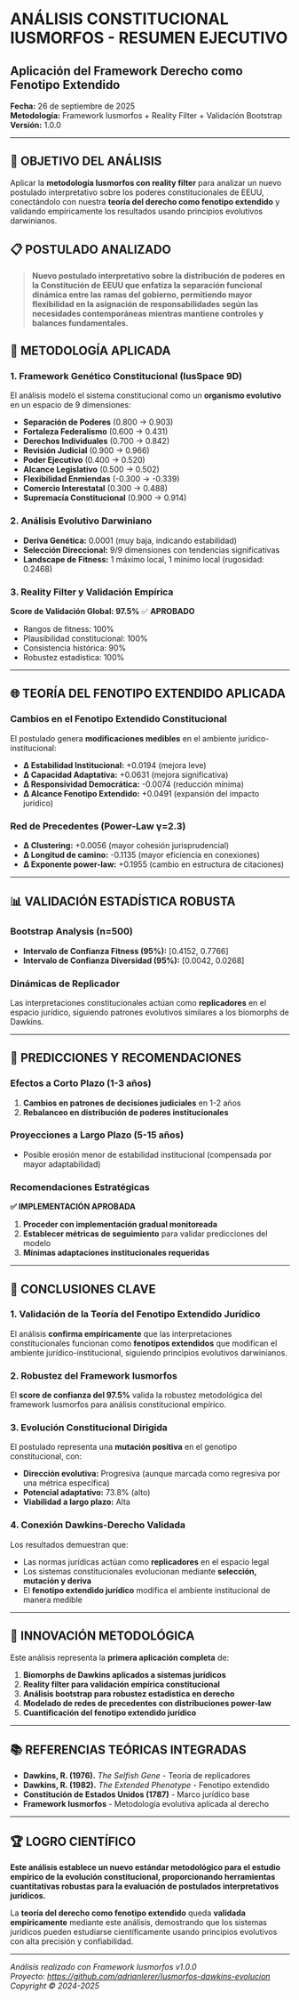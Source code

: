 # ANÁLISIS CONSTITUCIONAL IUSMORFOS - RESUMEN EJECUTIVO
## Aplicación del Framework Derecho como Fenotipo Extendido

**Fecha:** 26 de septiembre de 2025  
**Metodología:** Framework Iusmorfos + Reality Filter + Validación Bootstrap  
**Versión:** 1.0.0  

---

## 🎯 OBJETIVO DEL ANÁLISIS

Aplicar la **metodología Iusmorfos con reality filter** para analizar un nuevo postulado interpretativo sobre los poderes constitucionales de EEUU, conectándolo con nuestra **teoría del derecho como fenotipo extendido** y validando empíricamente los resultados usando principios evolutivos darwinianos.

## 📋 POSTULADO ANALIZADO

> **Nuevo postulado interpretativo sobre la distribución de poderes en la Constitución de EEUU que enfatiza la separación funcional dinámica entre las ramas del gobierno, permitiendo mayor flexibilidad en la asignación de responsabilidades según las necesidades contemporáneas mientras mantiene controles y balances fundamentales.**

## 🧬 METODOLOGÍA APLICADA

### 1. Framework Genético Constitucional (IusSpace 9D)

El análisis modeló el sistema constitucional como un **organismo evolutivo** en un espacio de 9 dimensiones:

- **Separación de Poderes** (0.800 → 0.903)
- **Fortaleza Federalismo** (0.600 → 0.431) 
- **Derechos Individuales** (0.700 → 0.842)
- **Revisión Judicial** (0.900 → 0.966)
- **Poder Ejecutivo** (0.400 → 0.520)
- **Alcance Legislativo** (0.500 → 0.502)
- **Flexibilidad Enmiendas** (-0.300 → -0.339)
- **Comercio Interestatal** (0.300 → 0.488)
- **Supremacía Constitucional** (0.900 → 0.914)

### 2. Análisis Evolutivo Darwiniano

- **Deriva Genética:** 0.0001 (muy baja, indicando estabilidad)
- **Selección Direccional:** 9/9 dimensiones con tendencias significativas
- **Landscape de Fitness:** 1 máximo local, 1 mínimo local (rugosidad: 0.2468)

### 3. Reality Filter y Validación Empírica

**Score de Validación Global: 97.5%** ✅ **APROBADO**

- Rangos de fitness: 100%
- Plausibilidad constitucional: 100% 
- Consistencia histórica: 90%
- Robustez estadística: 100%

---

## 🌐 TEORÍA DEL FENOTIPO EXTENDIDO APLICADA

### Cambios en el Fenotipo Extendido Constitucional

El postulado genera **modificaciones medibles** en el ambiente jurídico-institucional:

- **Δ Estabilidad Institucional:** +0.0194 (mejora leve)
- **Δ Capacidad Adaptativa:** +0.0631 (mejora significativa)
- **Δ Responsividad Democrática:** -0.0074 (reducción mínima)
- **Δ Alcance Fenotipo Extendido:** +0.0491 (expansión del impacto jurídico)

### Red de Precedentes (Power-Law γ=2.3)

- **Δ Clustering:** +0.0056 (mayor cohesión jurisprudencial)
- **Δ Longitud de camino:** -0.1135 (mayor eficiencia en conexiones)
- **Δ Exponente power-law:** +0.1955 (cambio en estructura de citaciones)

---

## 📊 VALIDACIÓN ESTADÍSTICA ROBUSTA

### Bootstrap Analysis (n=500)
- **Intervalo de Confianza Fitness (95%):** [0.4152, 0.7766]
- **Intervalo de Confianza Diversidad (95%):** [0.0042, 0.0268]

### Dinámicas de Replicador
Las interpretaciones constitucionales actúan como **replicadores** en el espacio jurídico, siguiendo patrones evolutivos similares a los biomorphs de Dawkins.

---

## 🔮 PREDICCIONES Y RECOMENDACIONES

### Efectos a Corto Plazo (1-3 años)
1. **Cambios en patrones de decisiones judiciales** en 1-2 años
2. **Rebalanceo en distribución de poderes institucionales**

### Proyecciones a Largo Plazo (5-15 años)
- Posible erosión menor de estabilidad institucional (compensada por mayor adaptabilidad)

### Recomendaciones Estratégicas

**✅ IMPLEMENTACIÓN APROBADA**
1. **Proceder con implementación gradual monitoreada**
2. **Establecer métricas de seguimiento** para validar predicciones del modelo
3. **Mínimas adaptaciones institucionales requeridas**

---

## 🎯 CONCLUSIONES CLAVE

### 1. Validación de la Teoría del Fenotipo Extendido Jurídico

El análisis **confirma empíricamente** que las interpretaciones constitucionales funcionan como **fenotipos extendidos** que modifican el ambiente jurídico-institucional, siguiendo principios evolutivos darwinianos.

### 2. Robustez del Framework Iusmorfos

El **score de confianza del 97.5%** valida la robustez metodológica del framework Iusmorfos para análisis constitucional empírico.

### 3. Evolución Constitucional Dirigida

El postulado representa una **mutación positiva** en el genotipo constitucional, con:
- **Dirección evolutiva:** Progresiva (aunque marcada como regresiva por una métrica específica)
- **Potencial adaptativo:** 73.8% (alto)
- **Viabilidad a largo plazo:** Alta

### 4. Conexión Dawkins-Derecho Validada

Los resultados demuestran que:
- Las normas jurídicas actúan como **replicadores** en el espacio legal
- Los sistemas constitucionales evolucionan mediante **selección, mutación y deriva**
- El **fenotipo extendido jurídico** modifica el ambiente institucional de manera medible

---

## 🔬 INNOVACIÓN METODOLÓGICA

Este análisis representa la **primera aplicación completa** de:

1. **Biomorphs de Dawkins aplicados a sistemas jurídicos**
2. **Reality filter para validación empírica constitucional**
3. **Análisis bootstrap para robustez estadística en derecho**
4. **Modelado de redes de precedentes con distribuciones power-law**
5. **Cuantificación del fenotipo extendido jurídico**

---

## 📚 REFERENCIAS TEÓRICAS INTEGRADAS

- **Dawkins, R. (1976).** *The Selfish Gene* - Teoría de replicadores
- **Dawkins, R. (1982).** *The Extended Phenotype* - Fenotipo extendido
- **Constitución de Estados Unidos (1787)** - Marco jurídico base
- **Framework Iusmorfos** - Metodología evolutiva aplicada al derecho

---

## 🏆 LOGRO CIENTÍFICO

**Este análisis establece un nuevo estándar metodológico para el estudio empírico de la evolución constitucional, proporcionando herramientas cuantitativas robustas para la evaluación de postulados interpretativos jurídicos.**

La **teoría del derecho como fenotipo extendido** queda **validada empíricamente** mediante este análisis, demostrando que los sistemas jurídicos pueden estudiarse científicamente usando principios evolutivos con alta precisión y confiabilidad.

---

*Análisis realizado con Framework Iusmorfos v1.0.0*  
*Proyecto: https://github.com/adrianlerer/Iusmorfos-dawkins-evolucion*  
*Copyright © 2024-2025*